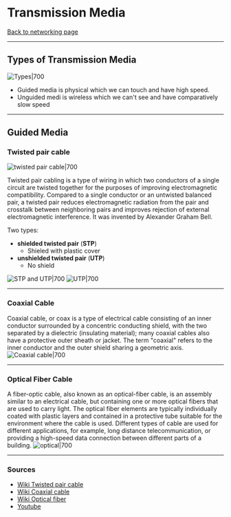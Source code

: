# Transmission Media
[Back to networking page](Networking.md)
- --
## Types of Transmission Media
![Types|700](https://www.elprocus.com/wp-content/uploads/types-of-transmission-media.jpg)

- Guided media is physical which we can touch and have high speed.
- Unguided medi is wireless which we can't see and have comparatively slow speed
- --
## Guided Media
### Twisted pair cable
![twisted pair cable|700](https://4.imimg.com/data4/PL/XT/MY-2016976/twisted-pairs--500x500.jpg)

Twisted pair cabling is a type of wiring in which two conductors of a single circuit are twisted together for the purposes of improving electromagnetic compatibility. Compared to a single conductor or an untwisted balanced pair, a twisted pair reduces electromagnetic radiation from the pair and crosstalk between neighboring pairs and improves rejection of external electromagnetic interference. It was invented by Alexander Graham Bell.

Two types:
- **shielded twisted pair** (**STP**)
	- Shieled with plastic cover
- **unshielded twisted pair** (**UTP**)
	- No shield

![STP and UTP|700](https://miro.medium.com/max/853/0*LfPntcd4KCJYVYDL.jpg)
![UTP|700](https://qph.fs.quoracdn.net/main-qimg-a5a19137aa1fd38259daa783acf1e06e)
- --
### Coaxial Cable
Coaxial cable, or coax is a type of electrical cable consisting of an inner conductor surrounded by a concentric conducting shield, with the two separated by a dielectric (insulating material); many coaxial cables also have a protective outer sheath or jacket. The term "coaxial" refers to the inner conductor and the outer shield sharing a geometric axis.
![Coaxial cable|700](http://qrznow.com/wp-content/uploads/2017/01/coaxcable.jpg)
- --
### Optical Fiber Cable
A fiber-optic cable, also known as an optical-fiber cable, is an assembly similar to an electrical cable, but containing one or more optical fibers that are used to carry light. The optical fiber elements are typically individually coated with plastic layers and contained in a protective tube suitable for the environment where the cable is used. Different types of cable are used for different applications, for example, long distance telecommunication, or providing a high-speed data connection between different parts of a building.
![optical|700](https://upload.wikimedia.org/wikipedia/commons/thumb/8/85/Fiber_optic_illuminated.jpg/330px-Fiber_optic_illuminated.jpg)
- --
### Sources
- [Wiki Twisted pair cable](https://en.wikipedia.org/wiki/Twisted_pair)
- [Wiki Coaxial cable](https://en.wikipedia.org/wiki/Coaxial_cable)
- [Wiki Optical fiber](https://en.wikipedia.org/wiki/Fiber-optic_cable)
- [Youtube](https://youtu.be/BGeecoLm-YY)